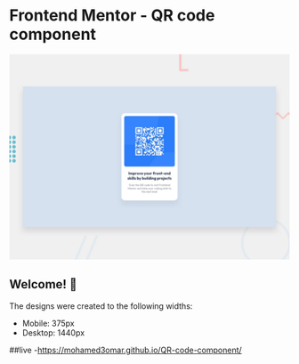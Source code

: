 # Frontend Mentor - QR code component

![Design preview for the QR code component coding challenge](./design/desktop-preview.jpg)

## Welcome! 👋

The designs were created to the following widths:

- Mobile: 375px
- Desktop: 1440px

##live
-https://mohamed3omar.github.io/QR-code-component/
